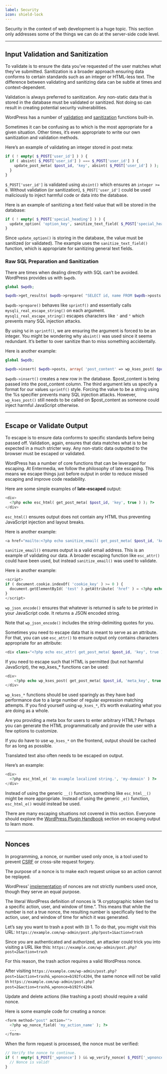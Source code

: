 ```yaml
---
label: Security
icon: shield-lock
---
```


Security in the context of web development is a huge topic. This section only addresses some of the things we can do at the server-side code level.

---

## Input Validation and Sanitization

To validate is to ensure the data you’ve requested of the user matches what they’ve submitted. Sanitization is a broader approach ensuring data conforms to certain standards such as an integer or HTML-less text. The difference between validating and sanitizing data can be subtle at times and context-dependent.

Validation is always preferred to sanitization. Any non-static data that is stored in the database must be validated or sanitized. Not doing so can result in creating potential security vulnerabilities.

WordPress has a number of [validation](https://developer.wordpress.org/plugins/security/data-validation/#core-wordpress-functions) and [sanitization](https://developer.wordpress.org/themes/theme-security/data-sanitization-escaping/#sanitization-securing-input) functions built-in.

Sometimes it can be confusing as to which is the most appropriate for a given situation. Other times, it’s even appropriate to write our own sanitization and validation methods.

Here’s an example of validating an integer stored in post meta:

```php
if ( ! empty( $_POST['user_id'] ) ) {
  if ( absint( $_POST['user_id'] ) === $_POST['user_id'] ) {
    update_post_meta( $post_id, 'key', absint( $_POST['user_id'] ) );
  }
}
```

`$_POST['user_id']` is validated using `absint()` which ensures an `integer >= 0`. Without validation (or sanitization), `$_POST['user_id']` could be used maliciously to inject harmful code or data into the database.

Here is an example of sanitizing a text field value that will be stored in the database:

```php
if ( ! empty( $_POST['special_heading'] ) ) {
  update_option( 'option_key', sanitize_text_field( $_POST['special_heading'] ) );
}
```

Since `update_option()` is storing in the database, the value must be sanitized (or validated). The example uses the `sanitize_text_field()` function, which is appropriate for sanitizing general text fields.

### Raw SQL Preparation and Sanitization

There are times when dealing directly with SQL can’t be avoided. WordPress provides us with `$wpdb`.

```php
global $wpdb;

$wpdb->get_results( $wpdb->prepare( "SELECT id, name FROM $wpdb->posts WHERE ID='%d'", absint( $post_id ) ) );
```

`$wpdb->prepare()` behaves like `sprintf()` and essentially calls `mysqli_real_escape_string()` on each argument. `mysqli_real_escape_string()` escapes characters like `'` and `"` which prevents many SQL injection attacks.

By using `%d` in `sprintf()`, we are ensuring the argument is forced to be an integer. You might be wondering why `absint()` was used since it seems redundant. It’s better to over sanitize than to miss something accidentally.

Here is another example:

```php
global $wpdb;

$wpdb->insert( $wpdb->posts, array( 'post_content' => wp_kses_post( $post_content ), array( '%s' ) ) );
```

`$wpdb->insert()` creates a new row in the database. $post_content is being passed into the post_content column. The third argument lets us specify a format for our values `sprintf()` style. Forcing the value to be a string using the %s specifier prevents many SQL injection attacks. However, `wp_kses_post()` still needs to be called on $post_content as someone could inject harmful JavaScript otherwise.

---

## Escape or Validate Output

To escape is to ensure data conforms to specific standards before being passed off. Validation, again, ensures that data matches what is to be expected in a much stricter way. Any non-static data outputted to the browser must be escaped or validated.

WordPress has a number of core functions that can be leveraged for escaping. At Entermedia, we follow the philosophy of late escaping. This means we escape things just before output in order to reduce missed escaping and improve code readability.

Here are some simple examples of **late-escaped** output:

```php
<div>
  <?php echo esc_html( get_post_meta( $post_id, 'key', true ) ); ?>
</div>
```

`esc_html()` ensures output does not contain any HTML thus preventing JavaScript injection and layout breaks.

Here is another example:

```php
<a href="mailto:<?php echo sanitize_email( get_post_meta( $post_id, 'key', true ) ); ?>">Email me</a>
```

`sanitize_email()` ensures output is a valid email address. This is an example of validating our data. A broader escaping function like `esc_attr()` could have been used, but instead `sanitize_email()` was used to validate.

Here is another example:

```php
<script>
if ( document.cookie.indexOf( 'cookie_key' ) >= 0 ) {
  document.getElementById( 'test' ).getAttribute( 'href' ) = <?php echo wp_json_encode( get_post_meta( $post_id, 'key', true ) ); ?>;
}
</script>
```

`wp_json_encode()` ensures that whatever is returned is safe to be printed in your JavaScript code. It returns a JSON encoded string.

Note that `wp_json_encode()` includes the string-delimiting quotes for you.

Sometimes you need to escape data that is meant to serve as an attribute. For that, you can use `esc_attr()` to ensure output only contains characters appropriate for an attribute:

```php
<div class="<?php echo esc_attr( get_post_meta( $post_id, 'key', true ) ); ?>"></div>
```

If you need to escape such that HTML is permitted (but not harmful JavaScript), the wp_kses_* functions can be used:

```php
<div>
    <?php echo wp_kses_post( get_post_meta( $post_id, 'meta_key', true ) ); ?>
</div>
```

`wp_kses_*` functions should be used sparingly as they have bad performance due to a large number of regular expression matching attempts. If you find yourself using `wp_kses_*`, it’s worth evaluating what you are doing as a whole.

Are you providing a meta box for users to enter arbitrary HTML? Perhaps you can generate the HTML programmatically and provide the user with a few options to customize.

If you do have to use `wp_kses_*` on the frontend, output should be cached for as long as possible.

Translated text also often needs to be escaped on output.

Here’s an example:

```php
<div>
  <?php esc_html_e( 'An example localized string.', 'my-domain' ) ?>
</div>
```

Instead of using the generic `__()` function, something like `esc_html__()` might be more appropriate. Instead of using the generic `_e()` function, `esc_html_e()` would instead be used.

There are many escaping situations not covered in this section. Everyone should explore the [WordPress Plugin Handbook](https://developer.wordpress.org/plugins/security/securing-output/) section on escaping output to learn more.

---

## Nonces

In programming, a nonce, or number used only once, is a tool used to prevent [CSRF](https://en.wikipedia.org/wiki/Cross-site_request_forgery) or cross-site request forgery.

The purpose of a nonce is to make each request unique so an action cannot be replayed.

WordPress’ [implementation](https://developer.wordpress.org/plugins/security/nonces/) of nonces are not strictly numbers used once, though they serve an equal purpose.

The literal WordPress definition of nonces is “A cryptographic token tied to a specific action, user, and window of time.”. This means that while the number is not a true nonce, the resulting number is specifically tied to the action, user, and window of time for which it was generated.

Let’s say you want to trash a post with `ID` 1. To do that, you might visit this URL: `https://example.com/wp-admin/post.php?post=1&action=trash`

Since you are authenticated and authorized, an attacker could trick you into visiting a URL like this: `https://example.com/wp-admin/post.php?post=2&action=trash`

For this reason, the trash action requires a valid WordPress nonce.

After visiting `https://example.com/wp-admin/post.php?post=1&action=trash&_wpnonce=b192fc4204`, the same nonce will not be valid in `https://example.com/wp-admin/post.php?post=2&action=trash&_wpnonce=b192fc4204`.

Update and delete actions (like trashing a post) should require a valid nonce.

Here is some example code for creating a nonce:

```php
<form method="post" action="">
  <?php wp_nonce_field( 'my_action_name' ); ?>
  ...
</form>
```

When the form request is processed, the nonce must be verified:

```php
// Verify the nonce to continue.
if ( ! empty( $_POST['_wpnonce'] ) && wp_verify_nonce( $_POST['_wpnonce'], 'my_action_name' ) ) {
  // Nonce is valid!
}
```
